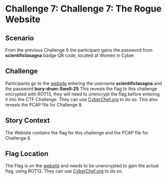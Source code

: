 # Challenge 7: Challenge 7: The Rogue Website
## Scenario
From the previous Challenge 6 the participant gains the password from **scientificlasagna** badge QR code, located at Women in Cyber.
## Challenge
Participants go to the [website](https://dmburl.github.io/HCHCTF1/Challenge7/c7answer.html) entering the username **scientificlasagna** and the password **bury-drum-Swell-25** This reveals the flag to this challenge encrypted with ROT13, they will need to unencrypt the flag before entering it into the CTF Challenge. They can use [CyberChef.org](https://cyberchef.org) to do so.
This also reveals the PCAP file for Challenge 8.
## Story Context
The Website contains the flag for this challenge and the PCAP file for Challenge 8.
## Flag Location
The Flag is on the [website](https://dmburl.github.io/HCHCTF1/Challenge7/c7answer.html) and needs to be unencrypted to gain the actual flag, using ROT13. They can use [CyberChef.org](https://cyberchef.org) to do so.